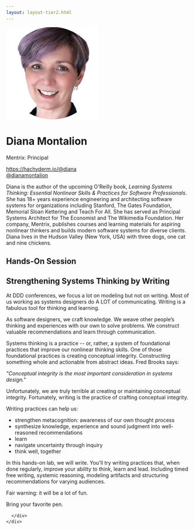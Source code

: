 ```yaml
---
layout: layout-tier2.html
---
```

<div class="container section featured-speaker">
    <div class="row">
      <div class="col-xs-12 col-sm-2 img-container">
        <img class="speaker-page-img" src="../img/speakers/Diana-Montalion-ON.png" />
        </div>
      <div class="col-xs-12 col-sm-10 copy-container">
        <h1 class="speaker-header">Diana Montalion</h1>
        <span class="speaker-subtitle">Mentrix: Principal</span>
        <p><a class="speaker-handle" href="https://hachyderm.io/@diana" target="_blank">https://hachyderm.io/@diana</a>
        <br>
        <a href="https://twitter.com/dianamontalion" target=”_blank”>@dianamontalion</a></p>
        <p>Diana is the author of the upcoming O'Reilly book, <em>Learning Systems Thinking: Essential Nonlinear Skills & Practices for Software Professionals</em>. She has 18+ years experience engineering and architecting software systems for organizations including Stanford, The Gates Foundation, Memorial Sloan Kettering and Teach For All. She has served as Principal Systems Architect for The Economist and The Wikimedia Foundation. Her company, Mentrix, publishes courses and learning materials for aspiring nonlinear thinkers and builds modern software systems for diverse clients. Diana lives in the Hudson Valley (New York, USA) with three dogs, one cat and nine chickens.</p>
        <h2>Hands-On Session</h2>
        <h2 class="gold">Strengthening Systems Thinking by Writing</h2>
        <p>At DDD conferences, we focus a lot on modeling but not on writing. Most of us working as systems designers do A LOT of communicating. Writing is a fabulous tool for thinking and learning.</p>
        <p>As software designers, we craft knowledge. We weave other people’s thinking and experiences with our own to solve problems. We construct valuable recommendations and learn through communication.</p>
        <p>Systems thinking is a practice -- or, rather, a system of foundational practices that improve our nonlinear thinking skills. One of those foundational practices is creating conceptual integrity. Constructing something whole and actionable from abstract ideas. Fred Brooks says:</p>
        <p><em>"Conceptual integrity is the most important consideration in systems design."</em></p>
        <p>Unfortunately, we are truly terrible at creating or maintaining conceptual integrity. Fortunately, writing is the practice of crafting conceptual integrity.</p>
        <p>Writing practices can help us:</p>
        <ul>
          <li>strengthen metacognition: awareness of our own thought process</li>
          <li>synthesize knowledge, experience and sound judgment into well-reasoned recommendations</li>
          <li>learn</li>
          <li>navigate uncertainty through inquiry</li>
          <li>think well, together</li>
        </ul>
        <p>In this hands-on lab, we will write. You'll try writing practices that, when done regularly, improve your ability to think, learn and lead. Including timed free writing, systemic reasoning, modeling artifacts and structuring recommendations for varying audiences.</p>
        <p>Fair warning: it will be a lot of fun.</p>
        <p>Bring your favorite pen.</p>

      </div>
    </div>
  </div>
